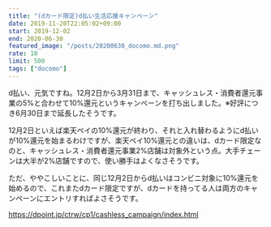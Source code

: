 ```yaml
---
title: "(dカード限定)d払い生活応援キャンペーン"
date: 2019-11-20T22:05:02+09:00
start: 2019-12-02
end: 2020-06-30
featured_image: "/posts/20200630_docomo.md.png"
rate: 10
limit: 500
tags: ["docomo"]
---
```


d払い、元気ですね。12月2日から3月31日まで、キャッシュレス・消費者還元事業の5%と合わせて10%還元というキャンペーンを打ち出しました。※好評につき6月30日まで延長したそうです。

12月2日といえば楽天ペイの10%還元が終わり、それと入れ替わるようにd払いが10%還元を始まるわけですが、楽天ペイ10%還元との違いは、dカード限定なのと、キャッシュレス・消費者還元事業2%店舗は対象外という点。大手チェーンは大半が2%店舗ですので、使い勝手はよくなさそうです。

ただ、ややこしいことに、同じ12月2日からd払いはコンビニ対象に10%還元を始めるので、これまたdカード限定ですが、dカードを持ってる人は両方のキャンペーンにエントリすればよさそうです。

https://dpoint.jp/ctrw/cp1/cashless_campaign/index.html
